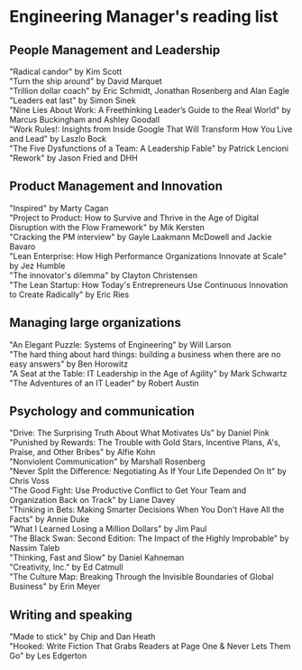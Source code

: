 # Engineering Manager's reading list

## People Management and Leadership

"Radical candor" by Kim Scott  
"Turn the ship around" by David Marquet  
"Trillion dollar coach" by Eric Schmidt, Jonathan Rosenberg and Alan Eagle  
"Leaders eat last" by Simon Sinek  
"Nine Lies About Work: A Freethinking Leader’s Guide to the Real World" by Marcus Buckingham and Ashley Goodall  
"Work Rules!: Insights from Inside Google That Will Transform How You Live and Lead" by Laszlo Bock  
"The Five Dysfunctions of a Team: A Leadership Fable" by Patrick Lencioni  
"Rework" by Jason Fried and DHH  

## Product Management and Innovation

"Inspired" by Marty Cagan  
"Project to Product: How to Survive and Thrive in the Age of Digital Disruption with the Flow Framework" by Mik Kersten  
"Cracking the PM interview" by Gayle Laakmann McDowell and Jackie Bavaro  
"Lean Enterprise: How High Performance Organizations Innovate at Scale" by Jez Humble  
"The innovator's dilemma" by Clayton Christensen  
"The Lean Startup: How Today's Entrepreneurs Use Continuous Innovation to Create Radically" by Eric Ries  

## Managing large organizations

"An Elegant Puzzle: Systems of Engineering" by Will Larson  
"The hard thing about hard things: building a business when there are no easy answers" by Ben Horowitz  
"A Seat at the Table: IT Leadership in the Age of Agility" by Mark Schwartz  
"The Adventures of an IT Leader" by Robert Austin  

## Psychology and communication

"Drive: The Surprising Truth About What Motivates Us" by Daniel Pink  
"Punished by Rewards: The Trouble with Gold Stars, Incentive Plans, A's, Praise, and Other Bribes" by Alfie Kohn  
"Nonviolent Communication" by Marshall Rosenberg   
"Never Split the Difference: Negotiating As If Your Life Depended On It" by Chris Voss  
"The Good Fight: Use Productive Conflict to Get Your Team and Organization Back on Track" by Liane Davey  
"Thinking in Bets: Making Smarter Decisions When You Don't Have All the Facts" by Annie Duke  
"What I Learned Losing a Million Dollars" by Jim Paul  
"The Black Swan: Second Edition: The Impact of the Highly Improbable" by Nassim Taleb  
"Thinking, Fast and Slow" by Daniel Kahneman  
"Creativity, Inc." by Ed Catmull   
"The Culture Map: Breaking Through the Invisible Boundaries of Global Business" by Erin Meyer  

## Writing and speaking

"Made to stick" by Chip and Dan Heath  
"Hooked: Write Fiction That Grabs Readers at Page One & Never Lets Them Go" by Les Edgerton  

